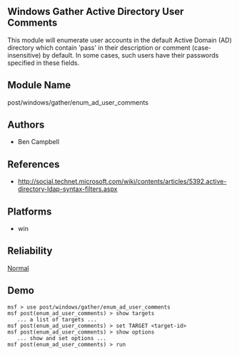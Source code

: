 ## Windows Gather Active Directory User Comments

This module will enumerate user accounts in the default 
Active Domain (AD) directory which contain 'pass' in their 
description or comment (case-insensitive) by default. In 
some cases, such users have their passwords specified in 
these fields.


## Module Name
post/windows/gather/enum_ad_user_comments

## Authors
* Ben Campbell


## References
* http://social.technet.microsoft.com/wiki/contents/articles/5392.active-directory-ldap-syntax-filters.aspx




## Platforms
* win

## Reliability
[Normal](https://github.com/rapid7/metasploit-framework/wiki/Exploit-Ranking)

## Demo

```
msf > use post/windows/gather/enum_ad_user_comments
msf post(enum_ad_user_comments) > show targets
   ... a list of targets ...
msf post(enum_ad_user_comments) > set TARGET <target-id>
msf post(enum_ad_user_comments) > show options
   ... show and set options ...
msf post(enum_ad_user_comments) > run
```
    
    